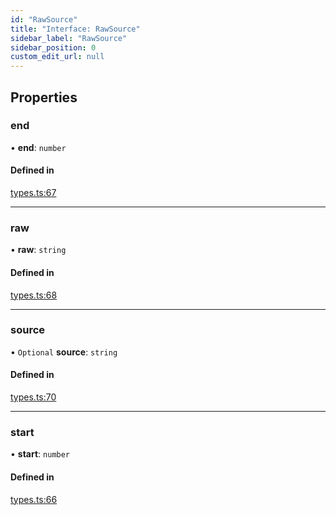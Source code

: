 ```yaml
---
id: "RawSource"
title: "Interface: RawSource"
sidebar_label: "RawSource"
sidebar_position: 0
custom_edit_url: null
---
```


## Properties

### end

• **end**: `number`

#### Defined in

[types.ts:67](https://github.com/sonofmagic/weapp-tailwindcss/blob/54db673b/src/types.ts#L67)

---

### raw

• **raw**: `string`

#### Defined in

[types.ts:68](https://github.com/sonofmagic/weapp-tailwindcss/blob/54db673b/src/types.ts#L68)

---

### source

• `Optional` **source**: `string`

#### Defined in

[types.ts:70](https://github.com/sonofmagic/weapp-tailwindcss/blob/54db673b/src/types.ts#L70)

---

### start

• **start**: `number`

#### Defined in

[types.ts:66](https://github.com/sonofmagic/weapp-tailwindcss/blob/54db673b/src/types.ts#L66)
